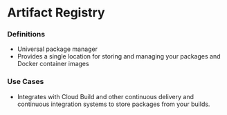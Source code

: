 # Artifact Registry

### Definitions
* Universal package manager
* Provides a single location for storing and managing your packages and Docker container images

### Use Cases
* Integrates with Cloud Build and other continuous delivery and continuous integration systems to store packages from your builds.